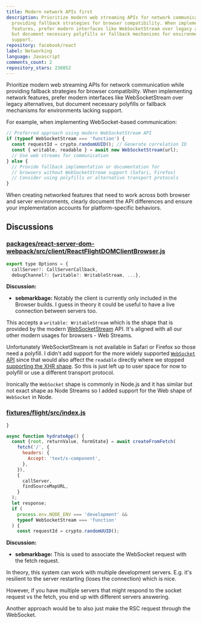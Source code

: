 ```yaml
---
title: Modern network APIs first
description: Prioritize modern web streaming APIs for network communication while
  providing fallback strategies for browser compatibility. When implementing network
  features, prefer modern interfaces like WebSocketStream over legacy alternatives,
  but document necessary polyfills or fallback mechanisms for environments lacking
  support.
repository: facebook/react
label: Networking
language: Javascript
comments_count: 2
repository_stars: 236852
---
```


Prioritize modern web streaming APIs for network communication while providing fallback strategies for browser compatibility. When implementing network features, prefer modern interfaces like WebSocketStream over legacy alternatives, but document necessary polyfills or fallback mechanisms for environments lacking support.

For example, when implementing WebSocket-based communication:

```javascript
// Preferred approach using modern WebSocketStream API
if (typeof WebSocketStream === 'function') {
  const requestId = crypto.randomUUID(); // Generate correlation ID
  const { writable, readable } = await new WebSocketStream(url);
  // Use web streams for communication
} else {
  // Provide fallback implementation or documentation for
  // browsers without WebSocketStream support (Safari, Firefox)
  // Consider using polyfills or alternative transport protocols
}
```

When creating networked features that need to work across both browser and server environments, clearly document the API differences and ensure your implementation accounts for platform-specific behaviors.

## Discussions

### [packages/react-server-dom-webpack/src/client/ReactFlightDOMClientBrowser.js](https://github.com/facebook/react/pull/33627)

```javascript
export type Options = {
  callServer?: CallServerCallback,
  debugChannel?: {writable?: WritableStream, ...},
```

**Discussion:**

- **sebmarkbage:** Notably the client is currently only included in the Browser builds. I guess in theory it could be useful to have a live connection between servers too.  This accepts a `writable: WritableStream` which is the shape that is provided by the modern [WebSocketStream](https://developer.mozilla.org/en-US/docs/Web/API/WebSocketStream) API. It's aligned with all our other modern usages for browsers - Web Streams.  Unfortunately WebSocketStream is not available in Safari or Firefox so those need a polyfill. I didn't add support for the more widely supported [`WebSocket` API](https://developer.mozilla.org/en-US/docs/Web/API/WebSocket) since that would also affect the `readable` directly where we stopped [supporting the XHR shape](https://github.com/facebook/react/pull/26827). So this is just left up to user space for now to polyfill or use a different transport protocol.  Ironically the `WebSocket` shape is commonly in Node.js and it has similar but not exact shape as Node Streams so I added support for the Web shape of `WebSocket` in Node.

### [fixtures/flight/src/index.js](https://github.com/facebook/react/pull/33627)

```javascript
}

async function hydrateApp() {
  const {root, returnValue, formState} = await createFromFetch(
    fetch('/', {
      headers: {
        Accept: 'text/x-component',
      },
    }),
    {
      callServer,
      findSourceMapURL,
    }
  );
  let response;
  if (
    process.env.NODE_ENV === 'development' &&
    typeof WebSocketStream === 'function'
  ) {
    const requestId = crypto.randomUUID();
```

**Discussion:**

- **sebmarkbage:** This is used to associate the WebSocket request with the fetch request.  In theory, this system can work with multiple development servers. E.g. it's resilient to the server restarting (loses the connection) which is nice.  However, if you have multiple servers that might respond to the socket request vs the fetch, you end up with different servers answering.  Another approach would be to also just make the RSC request through the WebSocket.

